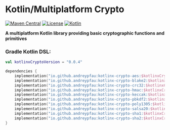 # Kotlin/Multiplatform Crypto

[![Maven Central](https://img.shields.io/maven-central/v/io.github.andreypfau/kotlinx-crypto-digest.svg)](https://search.maven.org/artifact/io.github.andreypfau/kotlinx-crypto-digest)
[![License](https://img.shields.io/github/license/andreypfau/kotlinx-crypto?color=blue)](https://github.com/andreypfau/kotlinx-crypto/blob/main/LICENSE)
[![Kotlin](https://img.shields.io/badge/kotlin-2.0.0-blue.svg?logo=kotlin)](http://kotlinlang.org)

**A multiplatform Kotlin library providing basic cryptographic functions and primitives**

### Gradle Kotlin DSL:

```kotlin
val kotlinxCryptoVersion = "0.0.4"

dependencies {
    implementation("io.github.andreypfau:kotlinx-crypto-aes:$kotlinxCryptoVersion") 
    implementation("io.github.andreypfau:kotlinx-crypto-blake2:$kotlinxCryptoVersion") 
    implementation("io.github.andreypfau:kotlinx-crypto-crc32:$kotlinxCryptoVersion") 
    implementation("io.github.andreypfau:kotlinx-crypto-hmac:$kotlinxCryptoVersion") 
    implementation("io.github.andreypfau:kotlinx-crypto-keccak:$kotlinxCryptoVersion") 
    implementation("io.github.andreypfau:kotlinx-crypto-pbkdf2:$kotlinxCryptoVersion") 
    implementation("io.github.andreypfau:kotlinx-crypto-poly1305:$kotlinxCryptoVersion") 
    implementation("io.github.andreypfau:kotlinx-crypto-salsa20:$kotlinxCryptoVersion") 
    implementation("io.github.andreypfau:kotlinx-crypto-sha1:$kotlinxCryptoVersion") 
    implementation("io.github.andreypfau:kotlinx-crypto-sha2:$kotlinxCryptoVersion") 
}
```
